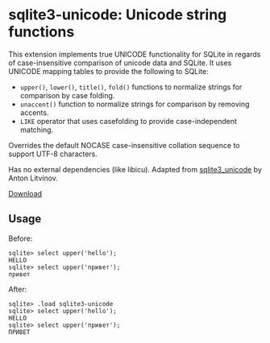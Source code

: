 # sqlite3-unicode: Unicode string functions

This extension implements true UNICODE functionality for SQLite in regards of case-insensitive comparison of unicode data and SQLite. It uses UNICODE mapping tables to provide the following to SQLite:

-   `upper()`, `lower()`, `title()`, `fold()` functions to normalize strings for comparison by case folding.
-   `unaccent()` function to normalize strings for comparison by removing accents.
-   `LIKE` operator that uses casefolding to provide case-independent matching.

Overrides the default NOCASE case-insensitive collation sequence to support UTF-8 characters.

Has no external dependencies (like libicu). Adapted from [sqlite3_unicode](https://github.com/Zensey/sqlite3_unicode) by Anton Litvinov.

[Download](https://github.com/nalgeon/sqlean/releases/latest)

## Usage

Before:

```
sqlite> select upper('hello');
HELLO
sqlite> select upper('привет');
привет
```

After:

```
sqlite> .load sqlite3-unicode
sqlite> select upper('hello');
HELLO
sqlite> select upper('привет');
ПРИВЕТ
```
